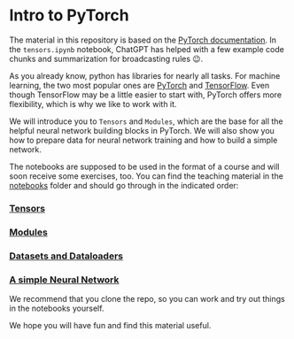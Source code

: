 # Intro to PyTorch

The material in this repository is based on the [PyTorch documentation](https://pytorch.org/docs/stable/index.html). In the `tensors.ipynb` notebook, ChatGPT has helped with a few example code chunks and summarization for broadcasting rules :wink:.

As you already know, python has libraries for nearly all tasks. For machine learning, the two most popular ones are [PyTorch](https://pytorch.org/) and [TensorFlow](https://www.tensorflow.org/). Even though TensorFlow may be a little easier to start with, PyTorch offers more flexibility, which is why we like to work with it.

We will introduce you to `Tensors` and `Modules`, which are the base for all the helpful neural network building blocks in PyTorch. We will also show you how to prepare data for neural network training and how to build a simple network.

The notebooks are supposed to be used in the format of a course and will soon receive some exercises, too. You can find the teaching material in the [notebooks](notebooks) folder and should go through in the indicated order:

### [Tensors](notebooks/01_tensors.ipynb)

### [Modules](notebooks/02_modules.ipynb)

### [Datasets and Dataloaders](notebooks/03_datasets_and_loaders.ipynb)

### [A simple Neural Network](notebooks/04_neuralnetworks.ipynb)

We recommend that you clone the repo, so you can work and try out things in the notebooks yourself.

We hope you will have fun and find this material useful.